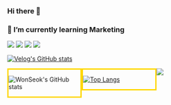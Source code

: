 ### Hi there 👋

<!--
**chldnjstjr/chldnjstjr** is a ✨ _special_ ✨ repository because its `README.md` (this file) appears on your GitHub profile.

Here are some ideas to get you started:

- 🔭 I’m currently working on ...
- 🌱 I’m currently learning ... Marketing
- 👯 I’m looking to collaborate on ...
- 🤔 I’m looking for help with ...
- 💬 Ask me about ...
- 📫 How to reach me: ...
- 😄 Pronouns: ...
- ⚡ Fun fact: ...
-->

  
### 🌱 I’m currently learning Marketing


<a href="https://velog.io/@chldnjstjr" target="_blank"><img src="https://img.shields.io/badge/VELOG-20c997?style=flat-square&logo=Vimeo&logoColor=white"/></a>
<a href="https://www.facebook.com/profile.php?id=100003058136137" target="_blank"><img src="https://img.shields.io/badge/FACEBOOK-1877F2?style=flat-square&logo=FACEBOOK&logoColor=white"/></a>
<a href="https://www.instagram.com/fabius58/" target="_blank"><img src="https://img.shields.io/badge/INSTAGRAM-E4405F?style=flat-square&logo=INSTAGRAM&logoColor=white"/></a>
<a href="mailto:wonseokchoi@hanyang.ac.kr" target="_blank"><img src="https://img.shields.io/badge/Gmail-EA4335?style=flat-square&logo=Gmail&logoColor=white"/></a>


[![Velog's GitHub stats](https://velog-readme-stats.vercel.app/api?name=chldnjstjr&color=dark)](https://velog-readme-stats.vercel.app/api/redirect?name=chldnjstjr)


<div style="border: 3px solid gold; float: left; width: 33%;">

  ![WonSeok's GitHub stats](https://github-readme-stats.vercel.app/api?username=chldnjstjr&show_icons=true&theme=tokyonight)
</div>

<div style="border: 3px solid gold; float: left; width: 33%;">
  
  [![Top Langs](https://github-readme-stats.vercel.app/api/top-langs/?username=chldnjstjr&langs_count=5&hide=html,javascript,SCSS,Shell,Ruby&layout=compact)](https://github.com/anuraghazra/github-readme-stats)
</div>

<div>
  <a href="https://hits.seeyoufarm.com"><img src="https://hits.seeyoufarm.com/api/count/incr/badge.svg?url=https://github.com/chldnjstjr/chldnjstjr%2Fgjbae1212%2Fhit-counter"/></a>     
  </div>
